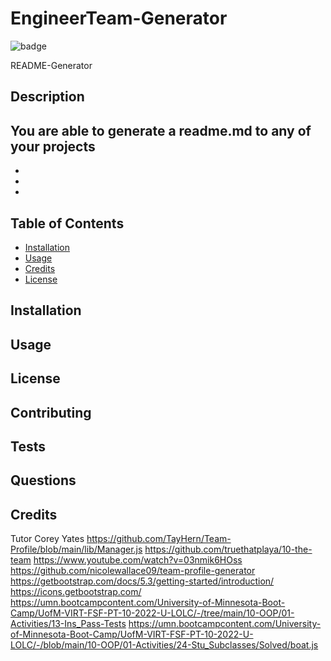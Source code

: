 # EngineerTeam-Generator

  ![badge](https://img.shields.io/badge/license-MIT-lightblue.svg)
 
  README-Generator
  
  ## Description
  You are able to generate a readme.md to any of your projects
  - 
  - 
  - 
  - 
  
  ## Table of Contents
  - [Installation](#installation)
  - [Usage](#usage)
  - [Credits](#credits)
  - [License](#license)
  
  ## Installation
  
  ## Usage
 
  ## License

  ## Contributing

  ## Tests
 
  ## Questions

  ## Credits 
Tutor Corey Yates
https://github.com/TayHern/Team-Profile/blob/main/lib/Manager.js
https://github.com/truethatplaya/10-the-team
https://www.youtube.com/watch?v=03nmik6HOss
https://github.com/nicolewallace09/team-profile-generator
https://getbootstrap.com/docs/5.3/getting-started/introduction/
https://icons.getbootstrap.com/
https://umn.bootcampcontent.com/University-of-Minnesota-Boot-Camp/UofM-VIRT-FSF-PT-10-2022-U-LOLC/-/tree/main/10-OOP/01-Activities/13-Ins_Pass-Tests
https://umn.bootcampcontent.com/University-of-Minnesota-Boot-Camp/UofM-VIRT-FSF-PT-10-2022-U-LOLC/-/blob/main/10-OOP/01-Activities/24-Stu_Subclasses/Solved/boat.js


  